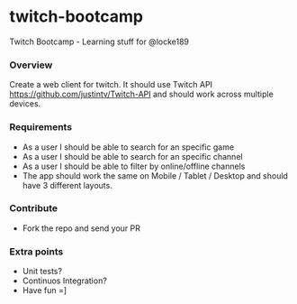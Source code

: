 # twitch-bootcamp
Twitch Bootcamp - Learning stuff for @locke189

### Overview
Create a web client for twitch. It should use Twitch API https://github.com/justintv/Twitch-API and should work across multiple devices.

### Requirements
- As a user I should be able to search for an specific game
- As a user I should be able to search for an specific channel
- As a user I should be able to filter by online/offline channels
- The app should work the same on Mobile / Tablet / Desktop and should have 3 different layouts.

### Contribute
- Fork the repo and send your PR

### Extra points
- Unit tests?
- Continuos Integration?
- Have fun =]
